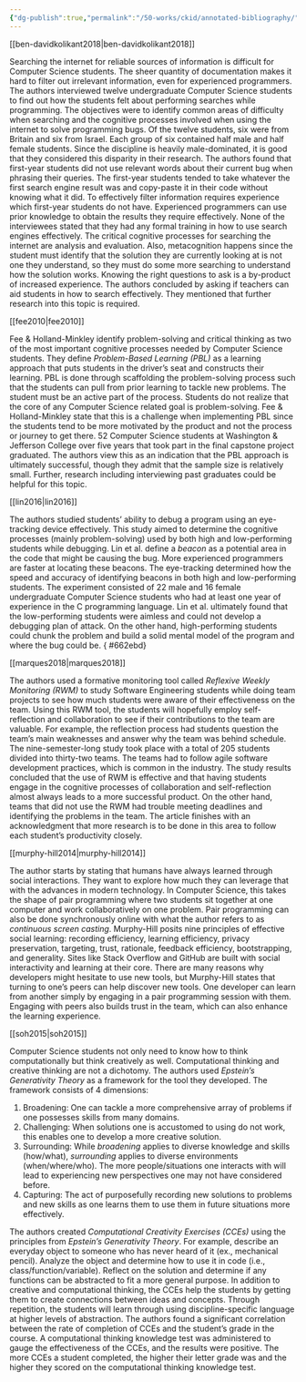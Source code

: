 ```yaml
---
{"dg-publish":true,"permalink":"/50-works/ckid/annotated-bibliography/","noteIcon":"","created":"2024.08.31 05:14","updated":"2024.09.09 16:17"}
---
```



[[ben-davidkolikant2018\|ben-davidkolikant2018]]

Searching the internet for reliable sources of information is difficult for Computer Science students. The sheer quantity of documentation makes it hard to filter out irrelevant information, even for experienced programmers. The authors interviewed twelve undergraduate Computer Science students to find out how the students felt about performing searches while programming. The objectives were to identify common areas of difficulty when searching and the cognitive processes involved when using the internet to solve programming bugs. Of the twelve students, six were from Britain and six from Israel. Each group of six contained half male and half female students. Since the discipline is heavily male-dominated, it is good that they considered this disparity in their research. The authors found that first-year students did not use relevant words about their current bug when phrasing their queries. The first-year students tended to take whatever the first search engine result was and copy-paste it in their code without knowing what it did. To effectively filter information requires experience which first-year students do not have. Experienced programmers can use prior knowledge to obtain the results they require effectively. None of the interviewees stated that they had any formal training in how to use search engines effectively. The critical cognitive processes for searching the internet are analysis and evaluation. Also, metacognition happens since the student must identify that the solution they are currently looking at is not one they understand, so they must do some more searching to understand how the solution works. Knowing the right questions to ask is a by-product of increased experience. The authors concluded by asking if teachers can aid students in how to search effectively. They mentioned that further research into this topic is required.

[[fee2010\|fee2010]]

Fee & Holland-Minkley identify problem-solving and critical thinking as two of the most important cognitive processes needed by Computer Science students. They define _Problem-Based Learning (PBL)_ as a learning approach that puts students in the driver’s seat and constructs their learning. PBL is done through scaffolding the problem-solving process such that the students can pull from prior learning to tackle new problems. The student must be an active part of the process. Students do not realize that the core of any Computer Science related goal is problem-solving. Fee & Holland-Minkley state that this is a challenge when implementing PBL since the students tend to be more motivated by the product and not the process or journey to get there. 52 Computer Science students at Washington & Jefferson College over five years that took part in the final capstone project graduated. The authors view this as an indication that the PBL approach is ultimately successful, though they admit that the sample size is relatively small. Further, research including interviewing past graduates could be helpful for this topic.

[[lin2016\|lin2016]]

The authors studied students’ ability to debug a program using an eye-tracking device effectively. This study aimed to determine the cognitive processes (mainly problem-solving) used by both high and low-performing students while debugging. Lin et al. define a _beacon_ as a potential area in the code that might be causing the bug. More experienced programmers are faster at locating these beacons. The eye-tracking determined how the speed and accuracy of identifying beacons in both high and low-performing students. The experiment consisted of 22 male and 16 female undergraduate Computer Science students who had at least one year of experience in the C programming language. Lin et al. ultimately found that the low-performing students were aimless and could not develop a debugging plan of attack. On the other hand, high-performing students could chunk the problem and build a solid mental model of the program and where the bug could be.
{ #662ebd}


[[marques2018\|marques2018]]

The authors used a formative monitoring tool called _Reflexive Weekly Monitoring (RWM)_ to study Software Engineering students while doing team projects to see how much students were aware of their effectiveness on the team. Using this RWM tool, the students will hopefully employ self-reflection and collaboration to see if their contributions to the team are valuable. For example, the reflection process had students question the team’s main weaknesses and answer why the team was behind schedule. The nine-semester-long study took place with a total of 205 students divided into thirty-two teams. The teams had to follow agile software development practices, which is common in the industry. The study results concluded that the use of RWM is effective and that having students engage in the cognitive processes of collaboration and self-reflection almost always leads to a more successful product. On the other hand, teams that did not use the RWM had trouble meeting deadlines and identifying the problems in the team. The article finishes with an acknowledgment that more research is to be done in this area to follow each student’s productivity closely.

[[murphy-hill2014\|murphy-hill2014]]

The author starts by stating that humans have always learned through social interactions. They want to explore how much they can leverage that with the advances in modern technology. In Computer Science, this takes the shape of pair programming where two students sit together at one computer and work collaboratively on one problem. Pair programming can also be done synchronously online with what the author refers to as _continuous screen casting_. Murphy-Hill posits nine principles of effective social learning: recording efficiency, learning efficiency, privacy preservation, targeting, trust, rationale, feedback efficiency, bootstrapping, and generality. Sites like Stack Overflow and GitHub are built with social interactivity and learning at their core. There are many reasons why developers might hesitate to use new tools, but Murphy-Hill states that turning to one’s peers can help discover new tools. One developer can learn from another simply by engaging in a pair programming session with them. Engaging with peers also builds trust in the team, which can also enhance the learning experience.

[[soh2015\|soh2015]]

Computer Science students not only need to know how to think computationally but think creatively as well. Computational thinking and creative thinking are not a dichotomy. The authors used _Epstein’s Generativity Theory_ as a framework for the tool they developed. The framework consists of 4 dimensions:

1. Broadening: One can tackle a more comprehensive array of problems if one possesses skills from many domains.
2. Challenging: When solutions one is accustomed to using do not work, this enables one to develop a more creative solution.
3. Surrounding: While _broadening_ applies to diverse knowledge and skills (how/what), _surrounding_ applies to diverse environments (when/where/who). The more people/situations one interacts with will lead to experiencing new perspectives one may not have considered before.
4. Capturing: The act of purposefully recording new solutions to problems and new skills as one learns them to use them in future situations more effectively.

The authors created _Computational Creativity Exercises (CCEs)_ using the principles from _Epstein’s Generativity Theory_. For example, describe an everyday object to someone who has never heard of it (ex., mechanical pencil). Analyze the object and determine how to use it in code (i.e., class/function/variable). Reflect on the solution and determine if any functions can be abstracted to fit a more general purpose. In addition to creative and computational thinking, the CCEs help the students by getting them to create connections between ideas and concepts. Through repetition, the students will learn through using discipline-specific language at higher levels of abstraction. The authors found a significant correlation between the rate of completion of CCEs and the student’s grade in the course. A computational thinking knowledge test was administered to gauge the effectiveness of the CCEs, and the results were positive. The more CCEs a student completed, the higher their letter grade was and the higher they scored on the computational thinking knowledge test.
